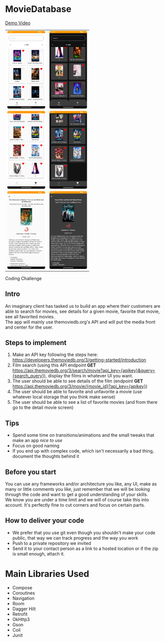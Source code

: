 # MovieDatabase
[Demo Video](https://youtu.be/fixcJBaKpcE)  
<table>
	<tr>
		<td>
			<img src="pictures/001.png"  height=250>
		</td>
		<td>
			<img src="pictures/004.png"  height=250>
		</td>
	</tr>
	<tr>
		<td>
			<img src="pictures/002.png"  height=250>
		</td>
		<td>
			<img src="pictures/005.png"  height=250>
		</td>
	</tr>
	<tr>
		<td>
			<img src="pictures/003.png"  height=250>
		</td>
		<td>
			<img src="pictures/006.png"  height=250>
		</td>
	</tr>
<table>

Coding Challenge

## Intro

An imaginary client has tasked us to build an app where their customers are able to search for movies, see details for a given movie, favorite that movie, see all favorited movies.  
The app will mainly use themoviedb.org's API and will put the media front and center for the user.

## Steps to implement

1) Make an API key following the steps here: https://developers.themoviedb.org/3/getting-started/introduction  
2) Film search (using this API endpoint **GET** https://api.themoviedb.org/3/search/movie?api_key={apikey}&query={search_query}), display the films in whatever UI you want.  
3) The user should be able to see details of the film (endpoint **GET** https://api.themoviedb.org/3/movie/{movie_id}?api_key={apikey})  
4) The user should be able to favorite and unfavorite a movie (use whatever local storage that you think make sense)  
5) The user should be able to see a list of favorite movies (and from there go to the detail movie screen)  
	
## Tips
	
- Spend some time on transitions/animations and the small tweaks that make an app _nice to use_  
- Focus on good naming  
- If you end up with complex code, which isn't necessarily a bad thing, document the thoughts behind it  
	
## Before you start
	
You can use any frameworks and/or architecture you like, any UI, make as many or little comments you like, just remember that we will be looking through the code and want to get a good understanding of your skills.  
We know you are under a time limit and we will of course take this into account. It's perfectly fine to cut corners and focus on certain parts.
	
## How to deliver your code
	
- We prefer that you use git even though you shouldn't make your code public, that way we can track progress and the way you work
- Push to a private repository we invited
- Send it to your contact person as a link to a hosted location or if the zip is small enough, attach it. 

# Main Libraries Used
* Compose
* Coroutines
* Navigation
* Room
* Dagger Hilt
* Retrofit
* OkHttp3
* Gson
* Coil
* Junit

